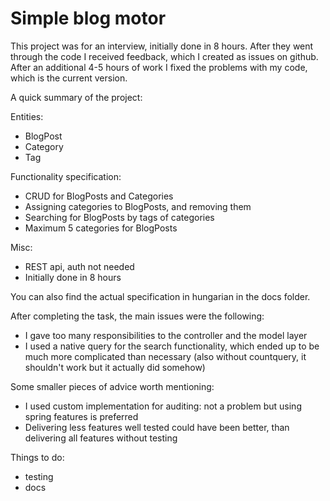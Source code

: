 # Simple blog motor
This project was for an interview, initially done in 8 hours. After they went through the code I received feedback, which I created as issues on github.
After an additional 4-5 hours of work I fixed the problems with my code, which is the current version.

A quick summary of the project:

Entities:

- BlogPost
- Category
- Tag

Functionality specification:

- CRUD for BlogPosts and Categories
- Assigning categories to BlogPosts, and removing them
- Searching for BlogPosts by tags of categories
- Maximum 5 categories for BlogPosts

Misc:

- REST api, auth not needed
- Initially done in 8 hours


You can also find the actual specification in hungarian in the docs folder.



After completing the task, the main issues were the following:
- I gave too many responsibilities to the controller and the model layer
- I used a native query for the search functionality, which ended up to be much more complicated than necessary (also without countquery, it shouldn't work but it actually did somehow)

Some smaller pieces of advice worth mentioning:
- I used custom implementation for auditing: not a problem but using spring features is preferred
- Delivering less features well tested could have been better, than delivering all features without testing


Things to do:
- testing
- docs
